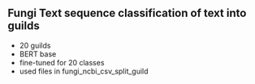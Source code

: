 ## Fungi Text sequence classification of text into guilds

* 20 guilds
* BERT base
* fine-tuned for 20 classes
* used files in fungi_ncbi_csv_split_guild
